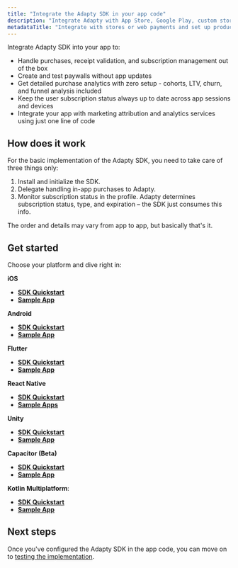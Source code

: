 ```yaml
---
title: "Integrate the Adapty SDK in your app code"
description: "Integrate Adapty with App Store, Google Play, custom stores, Stripe, and Paddle."
metadataTitle: "Integrate with stores or web payments and set up products | Adapty Docs"
---
```


Integrate Adapty SDK into your app to:

- Handle purchases, receipt validation, and subscription management out of the box
- Create and test paywalls without app updates
- Get detailed purchase analytics with zero setup - cohorts, LTV, churn, and funnel analysis included
- Keep the user subscription status always up to date across app sessions and devices
- Integrate your app with marketing attribution and analytics services using just one line of code

## How does it work

For the basic implementation of the Adapty SDK, you need to take care of three things only:

1. Install and initialize the SDK.
2. Delegate handling in-app purchases to Adapty.
3. Monitor subscription status in the profile. Adapty determines subscription status, type, and expiration – the SDK just consumes this info.

The order and details may vary from app to app, but basically that's it.

## Get started

Choose your platform and dive right in:

**iOS**
- **[SDK Quickstart](ios-sdk-overview.md)** 
- **[Sample App](https://github.com/adaptyteam/AdaptySDK-iOS/tree/master/Examples)**

**Android**
- **[SDK Quickstart](android-sdk-overview.md)** 
- **[Sample App](https://github.com/adaptyteam/AdaptySDK-Android/tree/master/app)**

**Flutter**
- **[SDK Quickstart](flutter-sdk-overview.md)** 
- **[Sample App](https://github.com/adaptyteam/AdaptySDK-Flutter/tree/master/example)**

**React Native**
- **[SDK Quickstart](react-native-sdk-overview.md)**
- **[Sample Apps](https://github.com/adaptyteam/AdaptySDK-React-Native/tree/master/examples)**

**Unity**
- **[SDK Quickstart](unity-sdk-overview.md)**
- **[Sample App](https://github.com/adaptyteam/AdaptySDK-Unity/tree/main/Assets)**

**Capacitor (Beta)**
- **[SDK Quickstart](capacitor-sdk-overview.md)**
- **[Sample App](https://github.com/adaptyteam/AdaptySDK-Capacitor/tree/master/examples/adapty-devtools)**

**Kotlin Multiplatform**:
- **[SDK Quickstart](kmp-sdk-overview.md)**
- **[Sample App](https://github.com/adaptyteam/AdaptySDK-KMP/tree/main/example)**

## Next steps

Once you've configured the Adapty SDK in the app code, you can move on to [testing the implementation](quickstart-test.md).